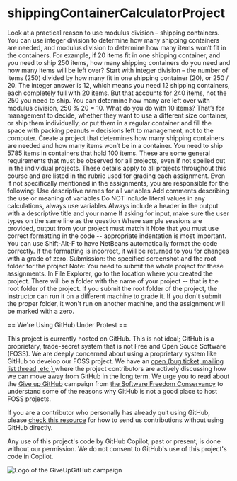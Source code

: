 # shippingContainerCalculatorProject
Look at a practical reason to use modulus division – shipping containers. You can use integer division to determine how many shipping containers are needed, and modulus division to determine how many items won’t fit in the containers. For example, if 20 items fit in one shipping container, and you need to ship 250 items, how many shipping containers do you need and how many items will be left over? Start with integer division – the number of items (250) divided by how many fit in one shipping container (20), or 250 / 20. The integer answer is 12, which means you need 12 shipping containers, each completely full with 20 items. But that accounts for 240 items, not the 250 you need to ship. You can determine how many are left over with modulus division, 250 % 20 = 10. What do you do with 10 items? That’s for management to decide, whether they want to use a different size container, or ship them individually, or put them in a regular container and fill the space with packing peanuts – decisions left to management, not to the computer.  Create a project that determines how many shipping containers are needed and how many items won’t be in a container. You need to ship 5785 items in containers that hold 100 items. These are some general requirements that must be observed for all projects, even if not spelled out in the individual projects. These details apply to all projects throughout this course and are listed in the rubric used for grading each assignment. Even if not specifically mentioned in the assignments, you are responsible for the following:      Use descriptive names for all variables     Add comments describing the use or meaning of variables     Do NOT include literal values in any calculations, always use variables     Always include a header in the output with a descriptive title and your name     If asking for input, make sure the user types on the same line as the question     Where sample sessions are provided, output from your project must match it  Note that you must use correct formatting in the code -- appropriate indentation is most important. You can use Shift-Alt-F to have NetBeans automatically format the code correctly. If the formatting is incorrect, it will be returned to you for changes with a grade of zero.  Submission: the specified screenshot and the root folder for the project  Note: You need to submit the whole project for these assignments. In File Explorer, go to the location where you created the project. There will be a folder with the name of your project -- that is the root folder of the project.  If you submit the root folder of the project, the instructor can run it on a different machine to grade it. If you don't submit the proper folder, it won't run on another machine, and the assignment will be marked with a zero.


== We're Using GitHub Under Protest ==

This project is currently hosted on GitHub.  This is not ideal; GitHub is a
proprietary, trade-secret system that is not Free and Open Souce Software
(FOSS).  We are deeply concerned about using a proprietary system like GitHub
to develop our FOSS project.  We have an
[open {bug ticket, mailing list thread, etc.} ](INSERT_LINK) where the
project contributors are actively discussing how we can move away from GitHub
in the long term.  We urge you to read about the
[Give up GitHub](https://GiveUpGitHub.org) campaign from
[the Software Freedom Conservancy](https://sfconservancy.org) to understand
some of the reasons why GitHub is not a good place to host FOSS projects.

If you are a contributor who personally has already quit using GitHub, please
[check this resource](INSERT_LINK) for how to send us contributions without
using GitHub directly.

Any use of this project's code by GitHub Copilot, past or present, is done
without our permission.  We do not consent to GitHub's use of this project's
code in Copilot.

![Logo of the GiveUpGitHub campaign](https://sfconservancy.org/img/GiveUpGitHub.png)
